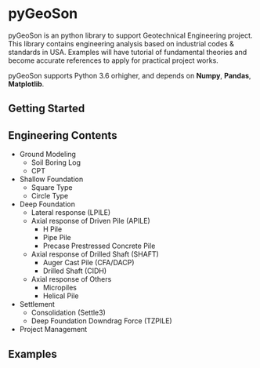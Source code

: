 # pyGeoSon

pyGeoSon is an python library to support Geotechnical Engineering project. This library contains engineering analysis based on industrial codes & standards in USA. Examples will have tutorial of fundamental theories and become accurate references to apply for practical project works.

pyGeoSon supports Python 3.6 orhigher, and depends on **Numpy**, **Pandas**, **Matplotlib**.

## Getting Started

## Engineering Contents

- Ground Modeling
  - Soil Boring Log
  - CPT
- Shallow Foundation
  - Square Type
  - Circle Type
- Deep Foundation
  - Lateral response (LPILE)
  - Axial response of Driven Pile (APILE)
    - H Pile
    - Pipe Pile
    - Precase Prestressed Concrete Pile
  - Axial response of Drilled Shaft (SHAFT)
    - Auger Cast Pile (CFA/DACP)
    - Drilled Shaft (CIDH)
  - Axial response of Others
    - Micropiles
    - Helical Pile
- Settlement
  - Consolidation (Settle3)
  - Deep Foundation Downdrag Force (TZPILE)
- Project Management

## Examples


